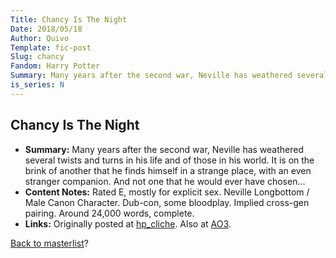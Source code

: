 ```yaml
---
Title: Chancy Is The Night
Date: 2018/05/18
Author: Quivo
Template: fic-post
Slug: chancy
Fandom: Harry Potter
Summary: Many years after the second war, Neville has weathered several twists and turns in his life and of those in his world. It is on the brink of another that he finds himself in a strange place, with an even stranger companion. And not one that he would ever have chosen...
is_series: N
---
```


## Chancy Is The Night

- **Summary:** Many years after the second war, Neville has weathered several twists and turns in his life and of those in his world. It is on the brink of another that he finds himself in a strange place, with an even stranger companion. And not one that he would ever have chosen...
- **Content Notes:** Rated E, mostly for explicit sex. Neville Longbottom / Male Canon Character. Dub-con, some bloodplay. Implied cross-gen pairing. Around 24,000 words, complete.
- **Links:** Originally posted at [hp_cliche](http://hp-cliche.livejournal.com/12142.html). Also at [AO3](http://archiveofourown.org/works/11528370).


[Back to masterlist][masterlist]?

[masterlist]: %base_url%/ficlist "Go back to fic masterlist"
